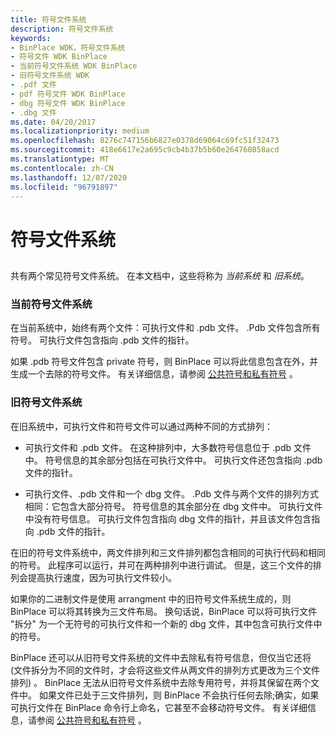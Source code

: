 ```yaml
---
title: 符号文件系统
description: 符号文件系统
keywords:
- BinPlace WDK，符号文件系统
- 符号文件 WDK BinPlace
- 当前符号文件系统 WDK BinPlace
- 旧符号文件系统 WDK
- .pdf 文件
- pdf 符号文件 WDK BinPlace
- dbg 符号文件 WDK BinPlace
- .dbg 文件
ms.date: 04/20/2017
ms.localizationpriority: medium
ms.openlocfilehash: 8276c747156b6827e0378d69064c69fc51f32473
ms.sourcegitcommit: 418e6617e2a695c9cb4b37b5b60e264760858acd
ms.translationtype: MT
ms.contentlocale: zh-CN
ms.lasthandoff: 12/07/2020
ms.locfileid: "96791897"
---
```

# <a name="symbol-file-systems"></a>符号文件系统


## <span id="ddk_symbol_file_systems_tools"></span><span id="DDK_SYMBOL_FILE_SYSTEMS_TOOLS"></span>


共有两个常见符号文件系统。 在本文档中，这些将称为 *当前系统* 和 *旧系统*。

### <a name="span-idcurrent_symbol_file_systemspanspan-idcurrent_symbol_file_systemspancurrent-symbol-file-system"></a><span id="current_symbol_file_system"></span><span id="CURRENT_SYMBOL_FILE_SYSTEM"></span>当前符号文件系统

在当前系统中，始终有两个文件：可执行文件和 .pdb 文件。 .Pdb 文件包含所有符号。 可执行文件包含指向 .pdb 文件的指针。

如果 .pdb 符号文件包含 private 符号，则 BinPlace 可以将此信息包含在外，并生成一个去除的符号文件。 有关详细信息，请参阅 [公共符号和私有符号](public-symbols-and-private-symbols.md) 。

### <a name="span-idold_symbol_file_systemspanspan-idold_symbol_file_systemspanold-symbol-file-system"></a><span id="old_symbol_file_system"></span><span id="OLD_SYMBOL_FILE_SYSTEM"></span>旧符号文件系统

在旧系统中，可执行文件和符号文件可以通过两种不同的方式排列：

-   可执行文件和 .pdb 文件。 在这种排列中，大多数符号信息位于 .pdb 文件中。 符号信息的其余部分包括在可执行文件中。 可执行文件还包含指向 .pdb 文件的指针。

-   可执行文件、.pdb 文件和一个 dbg 文件。 .Pdb 文件与两个文件的排列方式相同：它包含大部分符号。 符号信息的其余部分在 dbg 文件中。 可执行文件中没有符号信息。 可执行文件包含指向 dbg 文件的指针，并且该文件包含指向 .pdb 文件的指针。

在旧的符号文件系统中，两文件排列和三文件排列都包含相同的可执行代码和相同的符号。 此程序可以运行，并可在两种排列中进行调试。 但是，这三个文件的排列会提高执行速度，因为可执行文件较小。

如果你的二进制文件是使用 arrangment 中的旧符号文件系统生成的，则 BinPlace 可以将其转换为三文件布局。 换句话说，BinPlace 可以将可执行文件 "拆分" 为一个无符号的可执行文件和一个新的 dbg 文件，其中包含可执行文件中的符号。

BinPlace 还可以从旧符号文件系统的文件中去除私有符号信息，但仅当它还将 (文件拆分为不同的文件时，才会将这些文件从两文件的排列方式更改为三个文件排列) 。 BinPlace 无法从旧符号文件系统中去除专用符号，并将其保留在两个文件中。 如果文件已处于三文件排列，则 BinPlace 不会执行任何去除;确实，如果可执行文件在 BinPlace 命令行上命名，它甚至不会移动符号文件。 有关详细信息，请参阅 [公共符号和私有符号](public-symbols-and-private-symbols.md) 。

 

 





